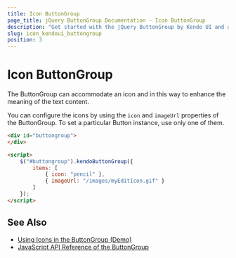 ```yaml
---
title: Icon ButtonGroup
page_title: jQuery ButtonGroup Documentation - Icon ButtonGroup
description: "Get started with the jQuery ButtonGroup by Kendo UI and accommodate an icon and enhance the meaning of its text content."
slug: icon_kendoui_buttongroup
position: 3
---
```


# Icon ButtonGroup

The ButtonGroup can accommodate an icon and in this way to enhance the meaning of the text content.

You can configure the icons by using the `icon` and `imageUrl` properties of the ButtonGroup. To set a particular Button instance, use only one of them.

````html
<div id="buttongroup">
</div>

<script>
    $("#buttongroup").kendoButtonGroup({
        items: [
            { icon: "pencil" },
            { imageUrl: "/images/myEditIcon.gif" }
        ]
    });
</script>
````

## See Also

* [Using Icons in the ButtonGroup (Demo)](https://demos.telerik.com/kendo-ui/buttongroup/icons)
* [JavaScript API Reference of the ButtonGroup](/api/javascript/ui/buttongroup)
